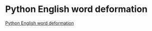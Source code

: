 # Python English word deformation
[Python English word deformation](https://aiwithcloud.com/2022/09/19/python_english_word_deformation/)